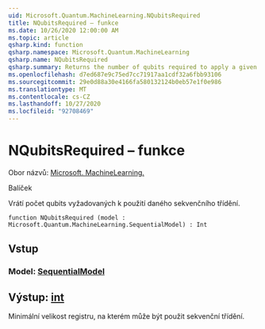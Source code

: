 ```yaml
---
uid: Microsoft.Quantum.MachineLearning.NQubitsRequired
title: NQubitsRequired – funkce
ms.date: 10/26/2020 12:00:00 AM
ms.topic: article
qsharp.kind: function
qsharp.namespace: Microsoft.Quantum.MachineLearning
qsharp.name: NQubitsRequired
qsharp.summary: Returns the number of qubits required to apply a given sequential classifier.
ms.openlocfilehash: d7ed687e9c75ed7cc71917aa1cdf32a6fbb93106
ms.sourcegitcommit: 29e0d88a30e4166fa580132124b0eb57e1f0e986
ms.translationtype: MT
ms.contentlocale: cs-CZ
ms.lasthandoff: 10/27/2020
ms.locfileid: "92708469"
---
```

# <a name="nqubitsrequired-function"></a>NQubitsRequired – funkce

Obor názvů: [Microsoft. MachineLearning.](xref:Microsoft.Quantum.MachineLearning)

Balíček [](https://nuget.org/packages/)


Vrátí počet qubits vyžadovaných k použití daného sekvenčního třídění.

```qsharp
function NQubitsRequired (model : Microsoft.Quantum.MachineLearning.SequentialModel) : Int
```


## <a name="input"></a>Vstup

### <a name="model--sequentialmodel"></a>Model: [SequentialModel](xref:Microsoft.Quantum.MachineLearning.SequentialModel)





## <a name="output--int"></a>Výstup: [int](xref:microsoft.quantum.lang-ref.int)

Minimální velikost registru, na kterém může být použit sekvenční třídění.